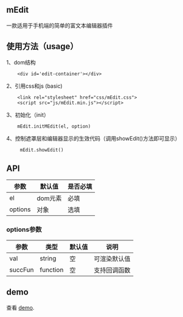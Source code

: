 ## mEdit

一款适用于手机端的简单的富文本编辑器插件


## 使用方法（usage）

1、dom结构

	    <div id='edit-container'></div>
	    
2、引用css和js 
(basic)

	    <link rel="stylesheet" href="css/mEdit.css">
	    <script src="js/mEdit.min.js"></script>
	    
3、初始化（init）

	    mEdit.initMEdit(el, option)
4、控制遮罩层和编辑器显示的生效代码（调用showEdit()方法即可显示）

	     mEdit.showEdit()
        
## API

参数 | 默认值 | 是否必填 | 
----|------|----|
el | dom元素  | 必填 | 
options  | 对象 | 选填 |

### options参数
参数 | 类型 | 默认值| 说明
----|------|----|----
val | string | 空 | 可渲染默认值
succFun  | function | 空|支持回调函数

## demo
查看 [demo](https://github.com/lijie1103/mEdit/tree/master/demo).